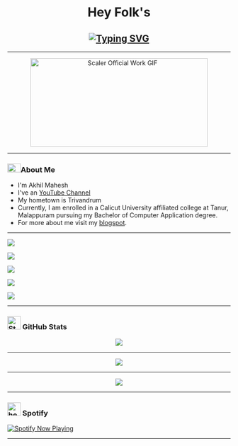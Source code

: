 <!-- Readme.md created by @Akhil-Mahesh -->
<center>
<h1>Hey Folk's</h1>

<!-- Typing SVG -->

<h2 align="center"><a href="https://www.youtube.com/AlonePhilic"><img src="https://readme-typing-svg.herokuapp.com?font=IM+Fell+English+SC&size=24&pause=1000&width=435&lines=Welcome+to+my+git." alt="Typing SVG" /></a></h2>

---

<!-- Gif -->

<img src="https://media.giphy.com/media/PI3QGKFN6XZUCMMqJm/giphy.gif" alt="Scaler Official Work GIF" width="400" height="200"/>
</center>

---

<!-- About Me Section -->

<h3 align="left">
<img src="https://media.giphy.com/media/3HE6QKdb3jLDLZJME1/giphy.gif" alt="About Me Gif" width="30" height="20">About Me</h3>

<ul>
    <li>I'm Akhil Mahesh</li>
    <li>I've an <a href="https://www.youtube.com/@AlonePhilic">YouTube Channel</a></li>
    <li>My hometown is Trivandrum</li>
    <li>Currently, I am enrolled in a Calicut University affiliated college at Tanur, Malappuram pursuing my Bachelor of Computer Application degree.</li>
    <li>For more about me visit my <a href="https://itzmeakhilmahesh.blogspot.com/2023/04/my-profile.html?m=1">blogspot</a>.</li>
</ul>

---

<!-- Buttons Section -->

<p align="center">

<!-- YouTube Button -->

<a href="https://www.youtube.com/AlonePhilic"><img src="https://img.shields.io/badge/YouTube-AlonePhilic-red?style=flat-square&logo=youtube"></a>

<!-- Instagram Button -->

<a href="https://instagram.com/alone.philic"><img src="https://img.shields.io/badge/Instagram-alone.philic-pink?style=flat-square&logo=instagram"></a>

<!-- Instagram Button -->

<a href="https://instagram.com/akhi_akxu"><img src="https://img.shields.io/badge/Instagram-akhi__akxu-orange?style=flat-square&logo=instagram"></a>

<!-- Blogspot Button -->

<a href="https://itzmeakhilmahesh.blogspot.com/"><img src="https://img.shields.io/badge/Blogspot-ItzmeAkhilMahesh-orange?style=flat-square&logo=blogger"></a>

<!-- Mail Button -->

<a href="mailto:akhilmahesh012@gmail.com"><img src="https://img.shields.io/badge/Mail-akhilmahesh012%40gmail.com-blue?style=flat-square&logo=gmail"></a> 
</p>

---

<!-- GitHub Stats -->

<h3 align="left">
<img src="https://media.giphy.com/media/dxn6fRlTIShoeBr69N/giphy.gif" alt="Stats Gif" width="30" height="30"> GitHub Stats</h3>

<div align="center">  
    
<!-- GitHub Streak -->
    
<img src="https://github-readme-streak-stats.herokuapp.com?user=Akhil-Mahesh&theme=black-ice&hide_border=true&stroke=00FF00&background=000000&ring=00FF00&fire=00FF00&currStreakNum=00FF00"/>
      
<hr> 

<!-- GitHub Stats -->
    
<img src="https://github-readme-stats.vercel.app/api?username=Akhil-Mahesh&theme=black-ice&show_icons=true&hide_border=true&icon_color=00FF00&text_color=00FF00&bg_color=000000"/>
      
<hr> 

<!-- Git Used Langs -->
    
<img src="https://github-readme-stats.vercel.app/api/top-langs/?username=Akhil-Mahesh&layout=compact&theme=dark&title_color=ffffff&text_color=ffffff&bg_color=000000&langs_count=10" /> 
   
</div>

---

<!-- Spotify Section -->

<h3 align="left">
<img src="https://media.giphy.com/media/tqfS3mgQU28ko/giphy.gif" alt="headphones-spongebob-squarepants" width="30" height="30"> Spotify</h3>

<a href="https://spotify-github-profile.vercel.app/api/view.svg?uid=31gvkj7oelt5axfiwpjew4l6gcwi&redirect=true"> 
  
<img src="https://spotify-github-profile.vercel.app/api/view.svg?uid=31gvkj7oelt5axfiwpjew4l6gcwi&cover_image=true&theme=novatorem&show_offline=false&background_color=121212&interchange=true&bar_color=0000ff&bar_color_cover=false" alt="Spotify Now Playing" /> 
  
</a>
 
---

<!-- Conclusion -->
<!-- Last edited: 29/04/2023 -->
<!-- Older Version Readme codes in repo go check it out -->
<!-- Don't forget to give a star. -->
